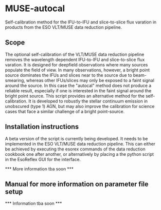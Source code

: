 # MUSE-autocal
Self-calibration method for the IFU-to-IFU and slice-to-slice flux varation in products from the ESO VLT/MUSE data reduction pipeline.

## Scope
The optional self-calibration of the VLT/MUSE data reduction pipeline removes the wavelength dependent IFU-to-IFU and slice-to-slice flux varation.
It is designed for deepfield observations where many sources populate the field of view. In many observations, however, a bright point source dominates the IFUs and slices near to the source due to beam-smearing, whereas other IFUs/slices may only be exposed to a faint signal around the source.
In this case the "autocal" method does not produce a reliable result, especially if one is interested in the faint signal around the bright point source.
This script provides an alternative method for the self-calibration. It is developed to robustly the stellar continuum emission in unobscured (type 1) AGN, but may also improve the calibration for science cases that face a similar challenge of a bright point-source.


## Installation instructions
A beta version of the script is currently being developed.
It needs to be implemented in the ESO VLT/MUSE data reduction pipeline. This can either be achieved by executing the esorex commands of the data reduction cookbook one after another, or alternatively by placing a the python script in the EsoReflex GUI for the interface.

*** More information tba soon ***

## Manual for more information on parameter file setup
*** Information tba soon ***
